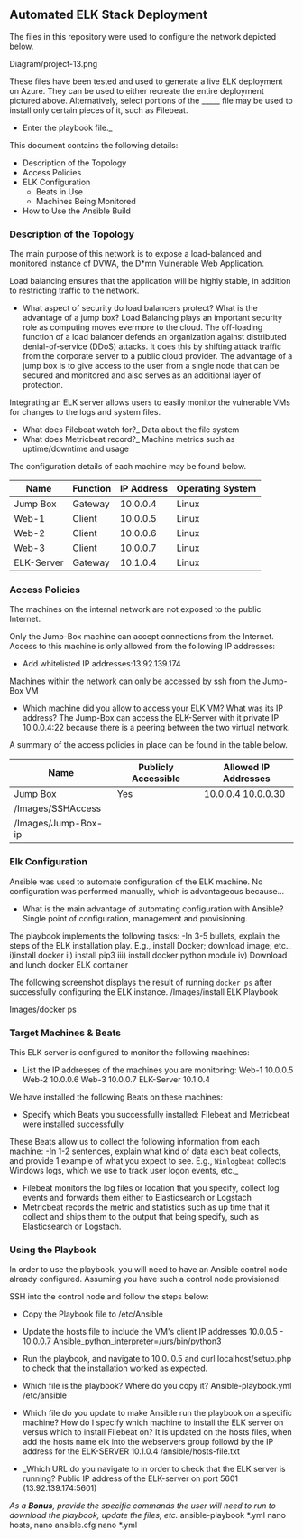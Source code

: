 ## Automated ELK Stack Deployment

The files in this repository were used to configure the network depicted below.

Diagram/project-13.png

These files have been tested and used to generate a live ELK deployment on Azure. They can be used to either recreate the entire deployment pictured above. Alternatively, select portions of the _____ file may be used to install only certain pieces of it, such as Filebeat.

  - Enter the playbook file._

This document contains the following details:
- Description of the Topology
- Access Policies
- ELK Configuration
  - Beats in Use
  - Machines Being Monitored
- How to Use the Ansible Build

### Description of the Topology

The main purpose of this network is to expose a load-balanced and monitored instance of DVWA, the D*mn Vulnerable Web Application.

Load balancing ensures that the application will be highly stable, in addition to restricting traffic to the network.
- What aspect of security do load balancers protect? What is the advantage of a jump box? Load Balancing plays an important security role as computing moves evermore to the cloud. The off-loading function of a load balancer defends an organization against distributed denial-of-service (DDoS) attacks. It does this by shifting attack traffic from the corporate server to a public cloud provider. The advantage of a jump box is to give access to the user from a single node that can be secured and monitored and also serves as an additional layer of protection.

Integrating an ELK server allows users to easily monitor the vulnerable VMs for changes to the logs and system files.
- What does Filebeat watch for?_ Data about the file system
- What does Metricbeat record?_ Machine metrics such as uptime/downtime and usage

The configuration details of each machine may be found below.

| Name     | Function | IP Address | Operating System |
|----------|----------|------------|------------------|
| Jump Box | Gateway  | 10.0.0.4   | Linux            |
| Web-1    | Client   | 10.0.0.5   | Linux            |
| Web-2    | Client   | 10.0.0.6   | Linux            |
| Web-3    | Client   | 10.0.0.7   | Linux            |
| ELK-Server|Gateway  | 10.1.0.4   | Linux            |

### Access Policies

The machines on the internal network are not exposed to the public Internet.

Only the Jump-Box machine can accept connections from the Internet. Access to this machine is only allowed from the following IP addresses:
- Add whitelisted IP addresses:13.92.139.174

Machines within the network can only be accessed by ssh from the Jump-Box VM
- Which machine did you allow to access your ELK VM? What was its IP address? The Jump-Box can access the ELK-Server with it private IP 10.0.0.4:22 because there is a peering between the two virtual network.

A summary of the access policies in place can be found in the table below.

| Name     | Publicly Accessible | Allowed IP Addresses |
|----------|---------------------|----------------------|
| Jump Box | Yes                 | 10.0.0.4 10.0.0.30   |
| /Images/SSHAccess|             |                      |
| /Images/Jump-Box-ip|           |                      |

### Elk Configuration

Ansible was used to automate configuration of the ELK machine. No configuration was performed manually, which is advantageous because...
- What is the main advantage of automating configuration with Ansible? Single point of configuration, management and provisioning.

The playbook implements the following tasks:
-In 3-5 bullets, explain the steps of the ELK installation play. E.g., install Docker; download image; etc._
i)install docker
ii) install pip3
iii) install docker python module
iv) Download and lunch docker ELK container

The following screenshot displays the result of running `docker ps` after successfully configuring the ELK instance. /Images/install ELK Playbook

Images/docker ps

### Target Machines & Beats
This ELK server is configured to monitor the following machines:
- List the IP addresses of the machines you are monitoring: Web-1 10.0.0.5 Web-2 10.0.0.6 Web-3 10.0.0.7 ELK-Server 10.1.0.4

We have installed the following Beats on these machines:
- Specify which Beats you successfully installed: Filebeat and Metricbeat were installed successfully

These Beats allow us to collect the following information from each machine:
-In 1-2 sentences, explain what kind of data each beat collects, and provide 1 example of what you expect to see. E.g., `Winlogbeat` collects Windows logs, which we use to track user logon events, etc._

- Filebeat monitors the log files or location that you specify, collect log events and forwards them either to Elasticsearch or Logstach
- Metricbeat records the metric and statistics such as up time that it collect and ships them to the output that being specify, such as Elasticsearch or Logstach.

### Using the Playbook
In order to use the playbook, you will need to have an Ansible control node already configured. Assuming you have such a control node provisioned:

SSH into the control node and follow the steps below:
- Copy the Playbook file to /etc/Ansible
- Update the hosts file to include the VM's client IP addresses 10.0.0.5 - 10.0.0.7
Ansible_python_interpreter=/urs/bin/python3
- Run the playbook, and navigate to 10.0..0.5 and curl localhost/setup.php  to check that the installation worked as expected.

- Which file is the playbook? Where do you copy it? Ansible-playbook.yml /etc/ansible
- Which file do you update to make Ansible run the playbook on a specific machine? How do I specify which machine to install the ELK server on versus which to install Filebeat on? It is updated on the hosts files, when add the hosts name elk into the webservers group followd by the IP address for the ELK-SERVER 10.1.0.4 /ansible/hosts-file.txt
- _Which URL do you navigate to in order to check that the ELK server is running? Public IP address of the ELK-server on port 5601 (13.92.139.174:5601)

_As a **Bonus**, provide the specific commands the user will need to run to download the playbook, update the files, etc._
ansible-playbook  *.yml nano hosts, nano ansible.cfg nano *.yml
